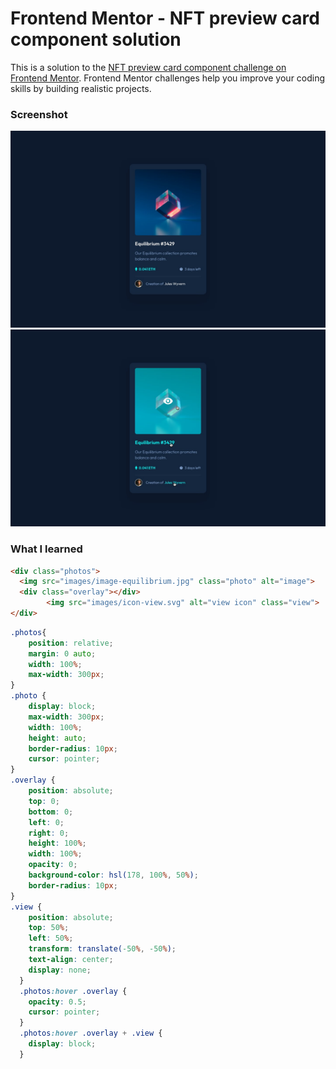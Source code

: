 # Frontend Mentor - NFT preview card component solution

This is a solution to the [NFT preview card component challenge on Frontend Mentor](https://www.frontendmentor.io/challenges/nft-preview-card-component-SbdUL_w0U). Frontend Mentor challenges help you improve your coding skills by building realistic projects. 


### Screenshot

![](/nft-preview-card-component-main/design/desktop-design.jpg)
![](/nft-preview-card-component-main/design/active-states.jpg)



### What I learned

```html
<div class="photos">
  <img src="images/image-equilibrium.jpg" class="photo" alt="image">
  <div class="overlay"></div>
        <img src="images/icon-view.svg" alt="view icon" class="view">
</div>
```
```css
.photos{
    position: relative;
    margin: 0 auto;
    width: 100%;
    max-width: 300px;
}
.photo {
    display: block;
    max-width: 300px;
    width: 100%;
    height: auto;
    border-radius: 10px;
    cursor: pointer;
}
.overlay {
    position: absolute;
    top: 0;
    bottom: 0;
    left: 0;
    right: 0;
    height: 100%;
    width: 100%;
    opacity: 0;
    background-color: hsl(178, 100%, 50%);
    border-radius: 10px;
}
.view {
    position: absolute;
    top: 50%;
    left: 50%;
    transform: translate(-50%, -50%);
    text-align: center;
    display: none;
  }
  .photos:hover .overlay {
    opacity: 0.5;
    cursor: pointer;
  }
  .photos:hover .overlay + .view {
    display: block;
  }
```